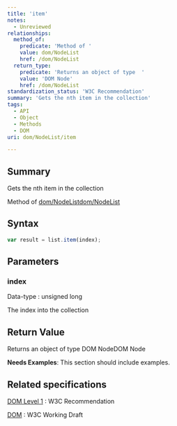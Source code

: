 ```yaml
---
title: 'item'
notes:
  - Unreviewed
relationships:
  method_of:
    predicate: 'Method of '
    value: dom/NodeList
    href: /dom/NodeList
  return_type:
    predicate: 'Returns an object of type  '
    value: 'DOM Node'
    href: /dom/NodeList
standardization_status: 'W3C Recommendation'
summary: 'Gets the nth item in the collection'
tags:
  - API
  - Object
  - Methods
  - DOM
uri: dom/NodeList/item

---
```

## Summary

Gets the nth item in the collection

Method of [dom/NodeList](/dom/NodeList)[dom/NodeList](/dom/NodeList)

## Syntax

``` js
var result = list.item(index);
```

## Parameters

### index

 Data-type
:   unsigned long

 The index into the collection

## Return Value

Returns an object of type DOM NodeDOM Node

**Needs Examples**: This section should include examples.

## Related specifications

[DOM Level 1](http://www.w3.org/TR/REC-DOM-Level-1/level-one-core.html#ID-536297177)
:   W3C Recommendation

[DOM](http://www.w3.org/TR/REC-DOM-Level-1/level-one-core.html#ID-536297177)
:   W3C Working Draft
